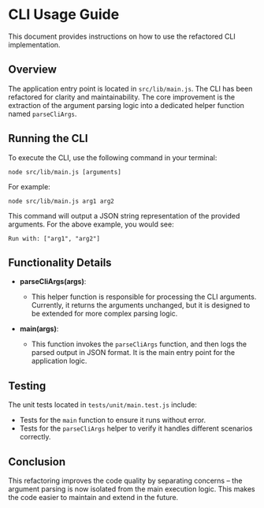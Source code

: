 # CLI Usage Guide

This document provides instructions on how to use the refactored CLI implementation.

## Overview

The application entry point is located in `src/lib/main.js`. The CLI has been refactored for clarity and maintainability. The core improvement is the extraction of the argument parsing logic into a dedicated helper function named `parseCliArgs`.

## Running the CLI

To execute the CLI, use the following command in your terminal:

```
node src/lib/main.js [arguments]
```

For example:

```
node src/lib/main.js arg1 arg2
```

This command will output a JSON string representation of the provided arguments. For the above example, you would see:

```
Run with: ["arg1", "arg2"]
```

## Functionality Details

- **parseCliArgs(args)**: 
  - This helper function is responsible for processing the CLI arguments. Currently, it returns the arguments unchanged, but it is designed to be extended for more complex parsing logic.

- **main(args)**: 
  - This function invokes the `parseCliArgs` function, and then logs the parsed output in JSON format. It is the main entry point for the application logic.

## Testing

The unit tests located in `tests/unit/main.test.js` include:

- Tests for the `main` function to ensure it runs without error.
- Tests for the `parseCliArgs` helper to verify it handles different scenarios correctly.

## Conclusion

This refactoring improves the code quality by separating concerns – the argument parsing is now isolated from the main execution logic. This makes the code easier to maintain and extend in the future.
